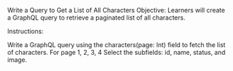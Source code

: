 
Write a Query to Get a List of All Characters
Objective: Learners will create a GraphQL query to retrieve a paginated list of all characters.

 Instructions:

Write a GraphQL query using the characters(page: Int) field to fetch the list of characters. For page 1, 2, 3, 4 Select the subfields: id, name, status, and image.

